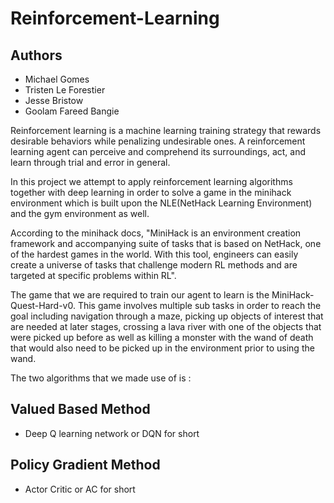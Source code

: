 # Reinforcement-Learning

## Authors
* Michael Gomes
* Tristen Le Forestier
* Jesse Bristow
* Goolam Fareed Bangie


Reinforcement learning is a machine learning training strategy that rewards desirable behaviors while penalizing undesirable ones.
A reinforcement learning agent can perceive and comprehend its surroundings, act, and learn through trial and error in general. 

In this project we attempt to apply reinforcement learning algorithms together with deep learning in order to solve a game in the minihack environment which is built upon the NLE(NetHack Learning Environment) and the gym environment as well. 

According to the minihack docs, "MiniHack is an environment creation framework and accompanying suite of tasks that is based on NetHack, one of the hardest games in the world. With this tool, engineers can easily create a universe of tasks that challenge modern RL methods and are targeted at specific problems within RL". 

The game that we are required to train our agent to learn is the MiniHack-Quest-Hard-v0. This game involves multiple sub tasks in order to reach the goal including navigation through a maze, picking up objects of interest that are needed at later stages, crossing a lava river with one of the objects that were picked up before as well as killing a monster with the wand of death that would also need to be picked up in the environment prior to using the wand.

The two algorithms that we made use of is :
## Valued Based Method
* Deep Q learning network or DQN for short
## Policy Gradient Method
* Actor Critic or AC for short
